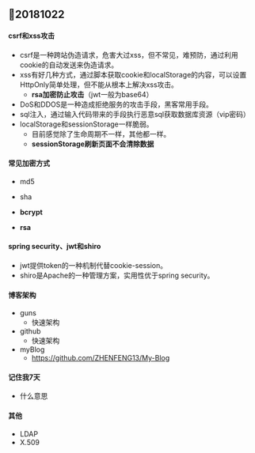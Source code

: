 ## :love_hotel:20181022

#### csrf和xss攻击

* csrf是一种跨站伪造请求，危害大过xss，但不常见，难预防，通过利用cookie的自动发送来伪造请求。
* xss有好几种方式，通过脚本获取cookie和localStorage的内容，可以设置HttpOnly简单处理，但不能从根本上解决xss攻击。
  * **rsa加密防止攻击**（jwt一般为base64）
* DoS和DDOS是一种造成拒绝服务的攻击手段，黑客常用手段。
* sql注入，通过输入代码带来的手段执行恶意sql获取数据库资源（vip密码）
* localStorage和sessionStorage一样脆弱。
  * 目前感觉除了生命周期不一样，其他都一样。
  * **sessionStorage刷新页面不会清除数据**

#### 常见加密方式

* md5
* sha
* **bcrypt**

* **rsa**

#### spring security、jwt和shiro

* jwt提供token的一种机制代替cookie-session。
* shiro是Apache的一种管理方案，实用性优于spring security。

#### 博客架构

* guns
  * 快速架构
* github
  * 快速架构
* myBlog 
  * https://github.com/ZHENFENG13/My-Blog

#### 记住我7天

* 什么意思

#### 其他

* LDAP
* X.509